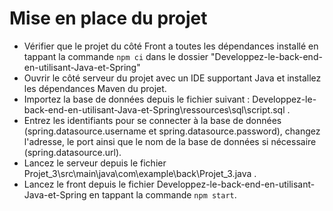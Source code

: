 # Mise en place du projet
- Vérifier que le projet du côté Front a toutes les dépendances installé en tappant la commande ```npm ci``` dans le dossier "Developpez-le-back-end-en-utilisant-Java-et-Spring"
- Ouvrir le côté serveur du projet avec un IDE supportant Java et installez les dépendances Maven du projet.
- Importez la base de données depuis le fichier suivant : Developpez-le-back-end-en-utilisant-Java-et-Spring\ressources\sql\script.sql .
- Entrez les identifiants pour se connecter à la base de données (spring.datasource.username et spring.datasource.password), changez l'adresse, le port ainsi que le nom de la base de données si nécessaire (spring.datasource.url).
- Lancez le serveur depuis le fichier Projet_3\src\main\java\com\example\back\Projet_3.java .
- Lancez le front depuis le fichier Developpez-le-back-end-en-utilisant-Java-et-Spring en tappant la commande ```npm start```.
